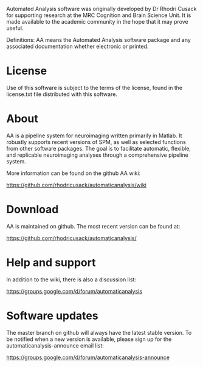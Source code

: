 Automated Analysis software was originally developed by Dr Rhodri Cusack for supporting
research at the MRC Cognition and Brain Science Unit. It is made available to
the academic community in the hope that it may prove useful.

Definitions:
AA means the Automated Analysis software package and any associated
documentation whether electronic or printed.

# License

Use of this software is subject to the terms of the license, found in the
license.txt file distributed with this software.



# About

AA is a pipeline system for neuroimaging written primarily in Matlab. It
robustly supports recent versions of SPM, as well as selected functions from
other software packages. The goal is to facilitate automatic, flexible, and
replicable neuroimaging analyses through a comprehensive pipeline system.

More information can be found on the github AA wiki:

https://github.com/rhodricusack/automaticanalysis/wiki



# Download

AA is maintained on github. The most recent version can be found at:

https://github.com/rhodricusack/automaticanalysis/


# Help and support

In addition to the wiki, there is also a discussion list:

https://groups.google.com/d/forum/automaticanalysis




# Software updates

The master branch on github will always have the latest stable version. To
be notified when a new version is available, please sign up for the 
automaticanalysis-announce email list:

https://groups.google.com/d/forum/automaticanalysis-announce


